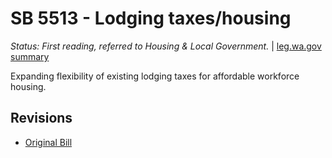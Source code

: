 # SB 5513 - Lodging taxes/housing
*Status: First reading, referred to Housing & Local Government.* | [leg.wa.gov summary](https://app.leg.wa.gov/billsummary?BillNumber=5513&Year=2021)

Expanding flexibility of existing lodging taxes for affordable workforce housing.

## Revisions
* [Original Bill](1/)